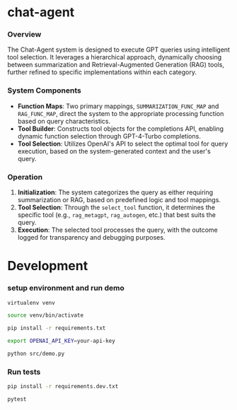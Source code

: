 # chat-agent

### Overview

The Chat-Agent system is designed to execute GPT queries using intelligent tool selection. It leverages a hierarchical approach, dynamically choosing between summarization and Retrieval-Augmented Generation (RAG) tools, further refined to specific implementations within each category.

### System Components

- **Function Maps**: Two primary mappings, `SUMMARIZATION_FUNC_MAP` and `RAG_FUNC_MAP`, direct the system to the appropriate processing function based on query characteristics.
- **Tool Builder**: Constructs tool objects for the completions API, enabling dynamic function selection through GPT-4-Turbo completions.
- **Tool Selection**: Utilizes OpenAI's API to select the optimal tool for query execution, based on the system-generated context and the user's query.

### Operation

1. **Initialization**: The system categorizes the query as either requiring summarization or RAG, based on predefined logic and tool mappings.
2. **Tool Selection**: Through the `select_tool` function, it determines the specific tool (e.g., `rag_metagpt`, `rag_autogen`, etc.) that best suits the query.
3. **Execution**: The selected tool processes the query, with the outcome logged for transparency and debugging purposes.


# Development

### setup environment and run demo
```bash
virtualenv venv

source venv/bin/activate

pip install -r requirements.txt

export OPENAI_API_KEY=your-api-key

python src/demo.py
```

### Run tests
```bash
pip install -r requirements.dev.txt

pytest
```
